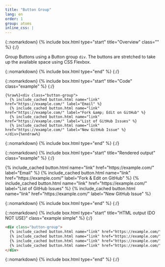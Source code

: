 ```yaml
---
title: "Button Group"
lang: en
order: 1
group: atoms
inline_css: |
---
```


{::nomarkdown}
{% include box.html type="start" title="Overview" class="" %}
{:/}

Group Buttons using a Button group `div`. The buttons are stretched to take up the available space using CSS Flexbox.

{::nomarkdown}
{% include box.html type="end" %}
{:/}

{::nomarkdown}
{% include box.html type="start" title="Code" class="example" %}
{:/}

```liquid
{%raw%}<div class="button-group">
  {% include_cached button.html name="link" href="https://example.com/" label="Email" %}
  {% include_cached button.html name="link" href="https://example.com/" label="Fork &amp; Edit on GitHub" %}
  {% include_cached button.html name="link" href="https://example.com/" label="List of GitHub Issues" %}
  {% include_cached button.html name="link" href="https://example.com/" label="New GitHub Issue" %}
</div>{%endraw%}
```

{::nomarkdown}
{% include box.html type="end" %}
{:/}


{::nomarkdown}
{% include box.html type="start" title="Rendered output" class="example" %}
{:/}

<div class="button-group">
  {% include_cached button.html name="link" href="https://example.com/" label="Email" %}
  {% include_cached button.html name="link" href="https://example.com/" label="Fork &amp; Edit on GitHub" %}
  {% include_cached button.html name="link" href="https://example.com/" label="List of GitHub Issues" %}
  {% include_cached button.html name="link" href="https://example.com/" label="New GitHub Issue" %}
</div>

{::nomarkdown}
{% include box.html type="end" %}
{:/}

{::nomarkdown}
{% include box.html type="start" title="HTML output (DO NOT USE)" class="example simple" %}
{:/}

```html
<div class="button-group">
  {% include_cached button.html name="link" href="https://example.com/" label="Email" %}
  {% include_cached button.html name="link" href="https://example.com/" label="Fork &amp; Edit on GitHub" %}
  {% include_cached button.html name="link" href="https://example.com/" label="List of GitHub Issues" %}
  {% include_cached button.html name="link" href="https://example.com/" label="New GitHub Issue" %}
</div>
```

{::nomarkdown}
{% include box.html type="end" %}
{:/}

